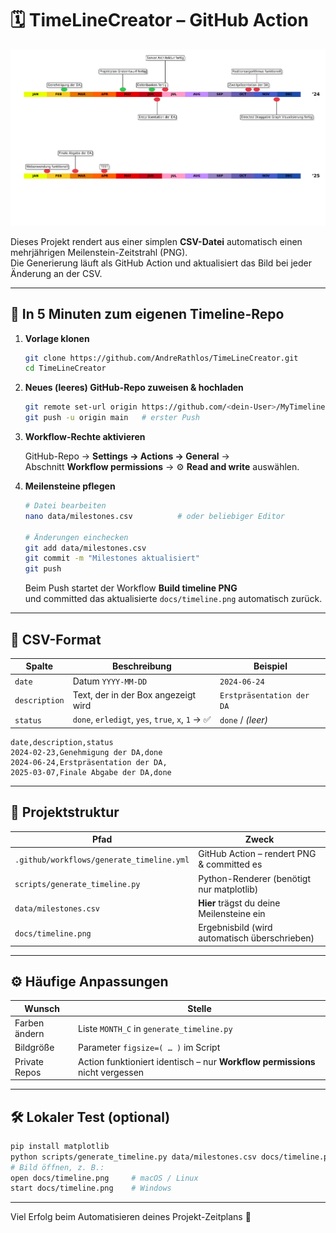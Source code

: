 # 🗓️ TimeLineCreator – GitHub Action

![Timeline Beispiel](docs/timeline.png)

Dieses Projekt rendert aus einer simplen **CSV-Datei** automatisch einen
mehrjährigen Meilenstein-Zeitstrahl (PNG).  
Die Generierung läuft als GitHub Action und aktualisiert das Bild bei jeder
Änderung an der CSV.

---

## 🚀 In 5 Minuten zum eigenen Timeline-Repo

1. **Vorlage klonen**

   ```sh
   git clone https://github.com/AndreRathlos/TimeLineCreator.git
   cd TimeLineCreator
   ```

2. **Neues (leeres) GitHub-Repo zuweisen & hochladen**

   ```sh
   git remote set-url origin https://github.com/<dein-User>/MyTimeline.git
   git push -u origin main   # erster Push
   ```

3. **Workflow-Rechte aktivieren**

   GitHub-Repo → **Settings → Actions → General** →  
   Abschnitt **Workflow permissions** → ⚙️ **Read and write** auswählen.

4. **Meilensteine pflegen**

   ```sh
   # Datei bearbeiten
   nano data/milestones.csv          # oder beliebiger Editor

   # Änderungen einchecken
   git add data/milestones.csv
   git commit -m "Milestones aktualisiert"
   git push
   ```

   Beim Push startet der Workflow **Build timeline PNG**  
   und committed das aktualisierte `docs/timeline.png` automatisch zurück.

---

## 📝 CSV-Format

| Spalte        | Beschreibung                                  | Beispiel                    |
|---------------|-----------------------------------------------|-----------------------------|
| `date`        | Datum `YYYY-MM-DD`                            | `2024-06-24`                |
| `description` | Text, der in der Box angezeigt wird           | `Erstpräsentation der DA`   |
| `status`      | `done`, `erledigt`, `yes`, `true`, `x`, `1` → ✅ | `done` / *(leer)*           |

```csv
date,description,status
2024-02-23,Genehmigung der DA,done
2024-06-24,Erstpräsentation der DA,
2025-03-07,Finale Abgabe der DA,done
```

---

## 📂 Projektstruktur

| Pfad | Zweck |
|------|-------|
| `.github/workflows/generate_timeline.yml` | GitHub Action – rendert PNG & committed es |
| `scripts/generate_timeline.py`           | Python-Renderer (benötigt nur matplotlib) |
| `data/milestones.csv`                    | **Hier** trägst du deine Meilensteine ein |
| `docs/timeline.png`                      | Ergebnisbild (wird automatisch überschrieben) |

---

## ⚙️ Häufige Anpassungen

| Wunsch | Stelle |
|--------|--------|
| Farben ändern | Liste `MONTH_C` in `generate_timeline.py` |
| Bildgröße | Parameter `figsize=( … )` im Script |
| Private Repos | Action funktioniert identisch – nur **Workflow permissions** nicht vergessen |

---

## 🛠️ Lokaler Test (optional)

```sh
pip install matplotlib
python scripts/generate_timeline.py data/milestones.csv docs/timeline.png
# Bild öffnen, z. B.:
open docs/timeline.png     # macOS / Linux
start docs/timeline.png    # Windows
```

---

Viel Erfolg beim Automatisieren deines Projekt-Zeitplans 🚀
